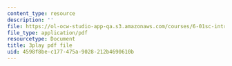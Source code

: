 ```yaml
---
content_type: resource
description: ''
file: https://ol-ocw-studio-app-qa.s3.amazonaws.com/courses/6-01sc-introduction-to-electrical-engineering-and-computer-science-i-spring-2011/4598f8bec177475a9028212b4690610b_l0tUtVRhmDs.pdf
file_type: application/pdf
resourcetype: Document
title: 3play pdf file
uid: 4598f8be-c177-475a-9028-212b4690610b
---
```

